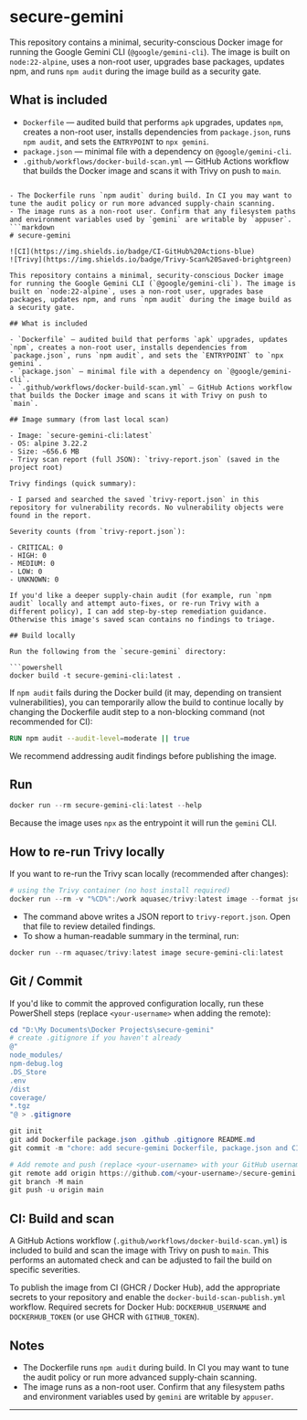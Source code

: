 # secure-gemini

This repository contains a minimal, security-conscious Docker image for running the Google Gemini CLI (`@google/gemini-cli`). The image is built on `node:22-alpine`, uses a non-root user, upgrades base packages, updates npm, and runs `npm audit` during the image build as a security gate.

## What is included

- `Dockerfile` — audited build that performs `apk` upgrades, updates `npm`, creates a non-root user, installs dependencies from `package.json`, runs `npm audit`, and sets the `ENTRYPOINT` to `npx gemini`.
- `package.json` — minimal file with a dependency on `@google/gemini-cli`.
- `.github/workflows/docker-build-scan.yml` — GitHub Actions workflow that builds the Docker image and scans it with Trivy on push to `main`.
```

- The Dockerfile runs `npm audit` during build. In CI you may want to tune the audit policy or run more advanced supply-chain scanning.
- The image runs as a non-root user. Confirm that any filesystem paths and environment variables used by `gemini` are writable by `appuser`.
```markdown
# secure-gemini

![CI](https://img.shields.io/badge/CI-GitHub%20Actions-blue)
![Trivy](https://img.shields.io/badge/Trivy-Scan%20Saved-brightgreen)

This repository contains a minimal, security-conscious Docker image for running the Google Gemini CLI (`@google/gemini-cli`). The image is built on `node:22-alpine`, uses a non-root user, upgrades base packages, updates npm, and runs `npm audit` during the image build as a security gate.

## What is included

- `Dockerfile` — audited build that performs `apk` upgrades, updates `npm`, creates a non-root user, installs dependencies from `package.json`, runs `npm audit`, and sets the `ENTRYPOINT` to `npx gemini`.
- `package.json` — minimal file with a dependency on `@google/gemini-cli`.
- `.github/workflows/docker-build-scan.yml` — GitHub Actions workflow that builds the Docker image and scans it with Trivy on push to `main`.

## Image summary (from last local scan)

- Image: `secure-gemini-cli:latest`
- OS: alpine 3.22.2
- Size: ~656.6 MB
- Trivy scan report (full JSON): `trivy-report.json` (saved in the project root)

Trivy findings (quick summary):

- I parsed and searched the saved `trivy-report.json` in this repository for vulnerability records. No vulnerability objects were found in the report.

Severity counts (from `trivy-report.json`):

- CRITICAL: 0
- HIGH: 0
- MEDIUM: 0
- LOW: 0
- UNKNOWN: 0

If you'd like a deeper supply-chain audit (for example, run `npm audit` locally and attempt auto-fixes, or re-run Trivy with a different policy), I can add step-by-step remediation guidance. Otherwise this image's saved scan contains no findings to triage.

## Build locally

Run the following from the `secure-gemini` directory:

```powershell
docker build -t secure-gemini-cli:latest .
```

If `npm audit` fails during the Docker build (it may, depending on transient vulnerabilities), you can temporarily allow the build to continue locally by changing the Dockerfile audit step to a non-blocking command (not recommended for CI):

```dockerfile
RUN npm audit --audit-level=moderate || true
```

We recommend addressing audit findings before publishing the image.

## Run

```powershell
docker run --rm secure-gemini-cli:latest --help
```

Because the image uses `npx` as the entrypoint it will run the `gemini` CLI.

## How to re-run Trivy locally

If you want to re-run the Trivy scan locally (recommended after changes):

```powershell
# using the Trivy container (no host install required)
docker run --rm -v "%CD%":/work aquasec/trivy:latest image --format json --output trivy-report.json secure-gemini-cli:latest
```

- The command above writes a JSON report to `trivy-report.json`. Open that file to review detailed findings.
- To show a human-readable summary in the terminal, run:

```powershell
docker run --rm aquasec/trivy:latest image secure-gemini-cli:latest
```

## Git / Commit

If you'd like to commit the approved configuration locally, run these PowerShell steps (replace `<your-username>` when adding the remote):

```powershell
cd "D:\My Documents\Docker Projects\secure-gemini"
# create .gitignore if you haven't already
@"
node_modules/
npm-debug.log
.DS_Store
.env
/dist
coverage/
*.tgz
"@ > .gitignore

git init
git add Dockerfile package.json .github .gitignore README.md
git commit -m "chore: add secure-gemini Dockerfile, package.json and CI scan workflow"

# Add remote and push (replace <your-username> with your GitHub username)
git remote add origin https://github.com/<your-username>/secure-gemini.git
git branch -M main
git push -u origin main
```

## CI: Build and scan

A GitHub Actions workflow (`.github/workflows/docker-build-scan.yml`) is included to build and scan the image with Trivy on push to `main`. This performs an automated check and can be adjusted to fail the build on specific severities.

To publish the image from CI (GHCR / Docker Hub), add the appropriate secrets to your repository and enable the `docker-build-scan-publish.yml` workflow. Required secrets for Docker Hub: `DOCKERHUB_USERNAME` and `DOCKERHUB_TOKEN` (or use GHCR with `GITHUB_TOKEN`).

## Notes

- The Dockerfile runs `npm audit` during build. In CI you may want to tune the audit policy or run more advanced supply-chain scanning.
- The image runs as a non-root user. Confirm that any filesystem paths and environment variables used by `gemini` are writable by `appuser`.

---
